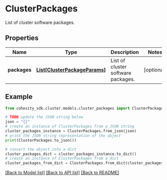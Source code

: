 # ClusterPackages

List of cluster software packages.

## Properties

Name | Type | Description | Notes
------------ | ------------- | ------------- | -------------
**packages** | [**List[ClusterPackageParams]**](ClusterPackageParams.md) | List of cluster software packages. | [optional] 

## Example

```python
from cohesity_sdk.cluster.models.cluster_packages import ClusterPackages

# TODO update the JSON string below
json = "{}"
# create an instance of ClusterPackages from a JSON string
cluster_packages_instance = ClusterPackages.from_json(json)
# print the JSON string representation of the object
print(ClusterPackages.to_json())

# convert the object into a dict
cluster_packages_dict = cluster_packages_instance.to_dict()
# create an instance of ClusterPackages from a dict
cluster_packages_from_dict = ClusterPackages.from_dict(cluster_packages_dict)
```
[[Back to Model list]](../README.md#documentation-for-models) [[Back to API list]](../README.md#documentation-for-api-endpoints) [[Back to README]](../README.md)



